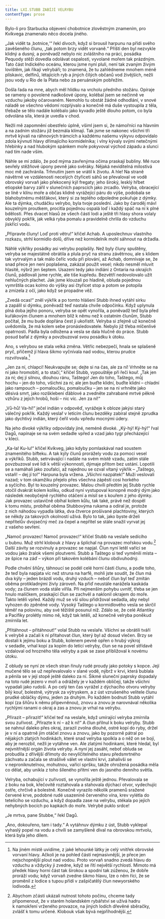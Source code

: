 ```yaml
---
title: LXI.STUBB ZABÍJÍ VELRYBU
contentType: prose
---
```


  

Bylo-li pro Starbucka objevení chobotnice zlověstným znamením, pro Kvíkvega znamenalo něco docela jiného.

„Jak vidět ta ‚botnice,‘“ řekl divoch, když si brousil harpunu na přídi svého zavěšeného člunu, „tak potom brzy vidět vorvaně.“ Příští den byl nezvykle klidný a dusný, a poněvadž nebylo nic zvláštního na práci, posádka Pequody stěží dovedla odolávat ospalosti, vyvolané mořem tak prázdným. Tato část Indického oceánu, kterou jsme nyní pluli, není tak zvaným živým lovištěm, jak říkají velrybáři; to znamená, že tu zahlédneme mnohem méně plískavic, delfínů, létajících ryb a jiných čilých občanů vod živějších, nežli jsou vody u Rio de la Plata nebo za peruánským pobřežím.

Došla řada na mne, abych měl hlídku na vrcholu předního stožáru. Opíraje se rameny o povolené nadkošové úpony, kolébal jsem se nečinně ve vzduchu jakoby očarovaném. Nemohlo tu obstát žádné odhodlání, v snové náladě se všechno vědomí rozplývalo a konečně má duše vystoupila z těla, třebaže se tělo nadále kolébalo jako kyvadlo ještě dlouho potom, co byla odvolána síla, která je uvedla v chod.

Nežli mě zapomnění obestřelo úplně, všiml jsem si, že námořníci na hlavním a na zadním stožáru již bezmála klímají. Tak jsme se nakonec všichni tři mrtvě kývali na ráhnových trámcích a každému našemu výkyvu odpovídalo zdola kývnutí hlavy dřímajícího kormidelníka; i vlny kývaly svými netečnými hřebínky a nad hlubokým spánkem moře pokyvoval východ západu a slunci nad tím nade vším.

Náhle se mi zdálo, že pod mýma zavřenýma očima praskají bubliny. Mé ruce sevřely stěžňové úpony pevně jako svěráky. Nějaká neviditelná milostivá moc mě zachránila. Trhnutím jsem se vrátil k životu. A hle! Na straně návětrné ve vzdálenosti necelých čtyřiceti sáhů se převaloval ve vodě obrovský vorvaň jako překocený kýl fregaty; jeho široký, lesklý hřbet etiopské barvy zářil v slunečních paprscích jako zrcadlo. Velryba, obracející se líně v klínu moře a občas klidně vyrážející páru do výše, podobala se blahobytnému měšťákovi, který si za teplého odpoledne pokuřuje z dýmky. Ale ta dýmka, chudáčku velrybo, byla tvoje poslední. Jako by čaroděj mávl kouzelným proutkem, procitla pojednou ospalá loď i každý spáč na ní k plné bdělosti. Přes dvacet hlasů ze všech částí lodi a ještě tři hlasy shora volaly obvyklý pokřik, jak velká ryba pomalu a pravidelně chrlila do vzduchu jiskřící vodu.

„Připravte čluny! Loď proti větru!“ křičel Achab. A uposlechnuv vlastního rozkazu, strhl kormidlo dolů, dříve než kormidelník mohl sáhnout na držadla.

Náhlé výkřiky posádky asi velrybu poplašily. Než byly čluny spuštěny, velryba se majestátně obrátila a plula pryč na stranu závětrnou, ale s klidem tak vytrvalým a tak málo čeříc vodu při plování, až Achab, domnívaje se, že snad přece jen není poplašena, zakázal použít vesel; nikdo nesměl mluvit hlasitě, nýbrž jen šeptem. Usazeni tedy jako indiáni z Ontaria na okrajích člunů, pádlovali jsme rychle, ale tiše kupředu. Bezvětří nedovolovalo užít nehlučných plachet. Jak jsme klouzali po hladině, obluda pojednou vymrštila ocas kolmo do výšky asi čtyřicet stop a potom se potopila a zmizela z očí, jako když se propadne věž.

„Zvedá ocas!“ zněl výkřik a po tomto hlášení Stubb ihned vytáhl sirku a zapálil si dýmku, poněvadž teď nastala chvíle odpočinku. Když uplynula plná doba jejího ponoru, velryba se opět vynořila, a poněvadž teď byla před kuřákovým člunem a mnohem blíž k němu než k ostatním člunům, Stubb počítal, že mu bude dopřána čest ji ukořistit. Velryba si zřejmě už konečně uvědomila, že má kolem sebe pronásledovatele. Nebylo již třeba mlčenlivé opatrnosti. Pádla byla odložena a vesla se dala hlučně do práce. Stubb posud bafal z dýmky a povzbuzoval svou posádku k útoku.

Ano, s velrybou se stala velká změna. Větříc nebezpečí, hnala se splašeně pryč, přičemž jí hlava šikmo vyčnívala nad vodou, kterou prudce rozviřovala.[^11]

„Jen za ní, chlapci! Neukvapujte se; dejte si na čas, ale za ní! Vrhněte se na ni jako hromobití, a to stačí,“ křičel Stubb, vypouštěje při řeči kouř. „Tak jen za ní; dej jí silnou, dlouhou ránu, Taštego! Jen do toho, Taštego, můj hochu – jen do toho, všichni za ní; ale jen buďte klidní, buďte klidní – chladní jako rampouch – pomaloučku, pomaloučku – jen se na ni vrhněte jako děsivá smrt, jako rozšklebení ďáblové a zvedněte zahrabané mrtvé pěkně vzhůru z jejich hrobů, hoši – nic víc. Jen za ní!“

„Vů-hů! Va-hí!“ ječel indián v odpověď, vyrážeje k obloze jakýsi starý válečný pokřik. Každý veslař v letícím člunu bezděky zabíral stejně zprudka jako dychtivý indián, který čeřil vodu vpředu mocnými údery.

Na jeho divoké výkřiky odpovídaly jiné, neméně divoké. „Ký-hý! Ký-hý!“ řval Dagů, napínaje se na svém sedadle vpřed a vzad jako tygr přecházející v kleci.

„Ka-la! Ku-lu!“ křičel Kvíkveg, jako kdyby pomlaskával nad soustem znamenitého bifteku. A tak kýly člunů prorážely vodu za pomoci vesel a výkřiků. Stubb, setrvávající i nadále na svém místě vzadu, zatím stále povzbuzoval své lidi k větší výkonnosti, dýmaje přitom bez ustání. Lopotili se a namáhali jako zoufalci, až najednou se ozval vítaný výkřik – „Taštego, vstaň! – dej jí to!“ Harpuna byla vržena. „Všichni nazpátek!“ Muži veslovali nazad; v tom okamžiku přejelo přes všechna zápěstí cosi horkého a syčícího. Byl to kouzelný provazec. Malou chvíli předtím jej Stubb rychle otočil dvakrát kolem kolíku, odkud nyní vystupoval konopně modrý dým jako následek neobyčejně rychlého otáčení a mísil se s kouřem z jeho dýmky. Jak provazec ustavičně obíhal kolem kůlu, tak také, právě než dospěl k tomu místu, probíhal oběma Stubbovýma rukama a odíral je, protože z nich náhodou vypadla látka, dva čtverce prošívané plachtoviny, kterých se někdy za takových okolností užívá. Bylo to tak, jako byste drželi nepřítelův dvojsečný meč za čepel a nepřítel se stále snažil vyrvat jej z vašeho sevření.

„Namoč provazec! Namoč provazec!“ křičel Stubb na veslaře sedícího u bubnu. Muž strhl klobouk z hlavy a šplíchal na provazec mořskou vodu.[^12] Další závity se rozvinuly a provazec se napjal. Člun nyní letěl vařící se vodou jako žralok všemi ploutvemi. Stubb a Taštego si teď vyměnili místa – ze špice na záď – výkon při takovém kolébání člunu obdivuhodný.

Podle chvění šňůry, táhnoucí se podél celé horní části člunu, a podle toho, že teď byla napjata víc než struna na harfě, mohli jste soudit, že člun má dva kýly – jeden brázdí vodu, druhý vzduch – neboť člun byl teď zmítán oběma protikladnými živly zároveň. Na příď neustále narážela kaskáda vody; za člunem voda stále vířila. Při nejmenším pohybu uvnitř, třeba se jen hnulo malíčkem, praskající člun se zachvěl a naklonil okrajem do moře. Takto letěli vpřed. Každý muž se vší silou přidržoval sedadla, aby nebyl vyhozen do zpěněné vody. Vysoký Taštego u kormidlového vesla se skrčil téměř na polovinu, aby své těžiště posunul níž. Zdálo se, že celé Atlantiky a Pacifiky prolétly mimo ně, když tak letěli, až konečně velryba poněkud zmírnila let.

„Přitáhnout – přitáhnout!“ volal Stubb na veslaře. Všichni se obrátili tváří k velrybě a začali k ní přitahovat člun, který byl až dosud vlečen. Brzy se dostali k jejímu boku a Stubb, kolenem pevně opřen o hrubý výkroj v sedadle, vrhal kopí za kopím do letící velryby, člun se na povel střídavě vzdaloval od hrozného těla velryby a pak se zase přibližoval k novému útoku.

Z obludy se nyní ze všech stran řinuly rudé proudy jako potoky s kopce. Její mučené tělo se už nepřevalovalo v slané vodě, nýbrž v krvi, která bublala a pěnila se v její stopě ještě daleko za ní. Šikmé sluneční paprsky dopadaly na toto rudé jezero v moři a odrážely je v každém obličeji, takže všichni vypadali jako rudoši. A po celý ten čas vyrážel z dýchacího otvoru velryby bílý kouř, bolestně, výtrysk za výtryskem, a z úst vzrušeného velitele člunu prudké obláčky dýmu, jeden za druhým. Po každém bodnutí Stubb vytáhl kopí (za šňůru k němu připevněnou), znovu a znovu je narovnával několika rychlými ranami o okraj a zas a znovu je vrhal na velrybu.

„Přirazit – přirazit!“ křičel teď na veslaře, když umírající velryba zmírnila svou zuřivost. „Přirazte k ní – až k ní!“ A člun přilnul k boku velryby. Stubb se nahnul daleko přes okraj, zarazil zvolna dlouhé, ostré kopí do ryby, držel je v ní a opatrně jím otáčel znovu a znovu, jako by pozorně pátral po nějakých zlatých hodinkách, které snad velryba spolkla a o něž on se bojí, aby je nerozbil, nežli je vytáhne ven. Ale zlatými hodinkami, které hledal, byl nejvnitřnější orgán života velryby. A nyní jej zasáhl, neboť obluda se probudila z dřívější dřímoty do nevylíčitelného stavu předsmrtného záchvatu a začala se strašlivě válet ve vlastní krvi, zahalivši se v neproniknutelnou, mohutnou, vařící spršku, takže ohrožená posádka měla co dělat, aby unikla z toho šíleného přítmí ven do jasného denního světla.

Velryba, ochabující v zuřivosti, se vynořila ještě jednou. Převalovala se z boku na bok, křečovitě roztahovala a stahovala dýchací otvor, vydechujíc ostře, chrčivě a bolestně. Konečně vyrazilo několik pramenů sražené červené krve, podobné rudé usazenině červeného vína, krev vylétla do tetelícího se vzduchu, a když dopadla zase na velrybu, stékala po jejích nehybných bocích po kapkách do moře. Velrybě puklo srdce!

„Je mrtva, pane Stubbe,“ řekl Dagů.

„Ano, dokouřeno, tam i tady.“ A vytáhnuv dýmku z úst, Stubb vyklepal vyhaslý popel na vodu a chvíli se zamyšleně díval na obrovskou mrtvolu, která byla jeho dílem.

[^11]: Na jiném místě uvidíme, z jaké lehounké látky je celý vnitřek obrovské vorvaní hlavy. Ačkoli je na pohled částí nejmasivnější, je přece jen nejschopnější plout nad vodou. Proto vorvaň snadno zvedá hlavu do vzduchu a vždycky ji zvedne, když se řítí největší rychlostí. Mimoto má předek hlavy horní část tak širokou a spodní tak zúženou, že dobře proráží vodu; když vorvaň zvedne šikmo hlavu, lze o něm říci, že se proměnil z lodice s tupou přídí v zašpičatělý člun newyorského lodivoda.

[^12]: Abychom zčásti ukázali nutnost tohoto počinu, chceme tady připomenout, že v starém holandském rybářství se užívá hadru k namokření vrženého provazce, na jiných lodích dřevěné sběračky, zvlášť k tomu určené. Klobouk však bývá nejpříhodnější.

